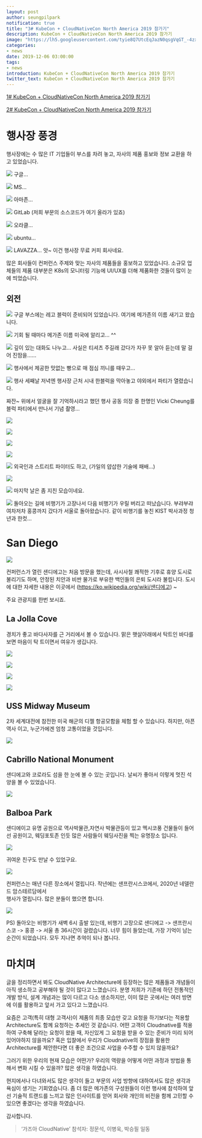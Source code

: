 ```yaml
---
layout: post
author: seungpilpark
notification: true
title: "3# KubeCon + CloudNativeCon North America 2019 참가기"
description: KubeCon + CloudNativeCon North America 2019 참가기
image: "https://lh5.googleusercontent.com/tyie8Q7UtcEqJazN0qsgVqGT_-4zx8BT3uB27ckw2PoJAwcJT5V7o6OKCSEFHW0c6_qC69OmnJa5wuPcGtAg0cLKhHAECpl-9J7U77O8-dkmQuW11t78nPtrsE1701cr2DtLmrmx"
categories:
- news
date: 2019-12-06 03:00:00
tags:
- news
introduction: KubeCon + CloudNativeCon North America 2019 참가기
twitter_text: KubeCon + CloudNativeCon North America 2019 참가기
---
```


[1# KubeCon + CloudNativeCon North America 2019 참가기](https://megazonedsg.github.io/kubecon-1)

[2# KubeCon + CloudNativeCon North America 2019 참가기](https://megazonedsg.github.io/kubecon-2)


# 행사장 풍경

행사장에는 수 많은 IT 기업들이 부스를 차려 놓고, 자사의 제품 홍보와 정보 교환을 하고 있었습니다. 

![](https://lh6.googleusercontent.com/_DNaD3wu8_pBp5lgm9u4PdU--TvRk7ofeZFpm6L751EEeF6SfVAcYM_R3EwtrTlT6Tznzt7ZfZ7Iu4GGm1vefRjWmvuJxFFf-WC4jcRt3PLumjIhlVHF3scw5RDVLe2j-h6KEitZ)
구글…

![](https://lh4.googleusercontent.com/k9lIqMkVfauZKrpJQchbGb-Gqhs0_9KDNehGcI34jaEQcWH_7Q9tPj0XKXobwvYBzXHVNzoSA0tsTTI8S-AIBYndqpiB1PJ7V2BRs-Z4c8SyYqyOBfAubMqmfkTABivq0HY9_PQd)
MS...

![](https://lh5.googleusercontent.com/_mV5rV1S_-ODMuBu95eoz-xpWTVDtOdYpx6MN_vgkefvqHKzMhs4ChXqEfnmTNozkKrcQdPTPd8LZiLb6_hFBzww88JIzgXgCYUKvo0UZUAoYdh9EGmpI9403lKLILZy2UtrVpju)
아마존…

![](https://lh5.googleusercontent.com/XStyhbbSr56tXg6lIQVorl_xtuLVX0ICgPg1GmjnhKbkzCpIF66jMmN3svOD4oIhvFt2fNGfOP2MR74vDKzNUMKwEfquZPfBsHQxMbceqcoAhHHccm9FvWeDi5zgE2TKmKm_0VHC)
GitLab (저희 부문의 소스코드가 여기 올라가 있죠)

![](https://lh4.googleusercontent.com/M5RC4f1Jipku3pvSjgSTCooIB4vxKyMJ0e2Hs0p4_dP7qGPPCWoU_sF14jck916c68hdtDAsqouXYPBmwqo3-JFJj5S2-NjyU2MvWMi24wMyBWvMtpnEuIXqvpJZaFS4B1_dsaPZ)
오라클…

![](https://lh6.googleusercontent.com/xOj1tMjijw0Rg9-C-Gk8iKBSJ__au__iM4-3u-ESZ9HaSwrt1hvdPLa6MUD3xKVR2rhxDCWsD9dQFKNdYur9uORMyf6MWlS46VkC_qQ1)
ubuntu…

![](https://lh6.googleusercontent.com/H6KFB6DJgSx8g8ZoLEFz8eM0ZWysGj9m4fBLk31zj5MBx4IAQP7KB__-kvlE_Pity9iDTCOkSl21GDSgooYANHtTkOk15m9hmLQh3VkFzcD6lJe2Glg0W2KtFocjcGYEJTHP4JPi)
LAVAZZA… 앗~ 이건 행사장 무료 커피 회사네요. 

많은 회사들이 컨퍼런스 주제와 맞는 자사의 제품들을 홍보하고 있었습니다. 소규모 업체들의 제품 대부분은 K8s의 모니터링 기능에 UI/UX를 더해 제품화한 것들이 많이 눈에 띄었습니다. 

## 외전

![](https://lh4.googleusercontent.com/0nrojPa4OEMLYX58Yuvfj2gr3mFLPUdzM528Ctuyy9AW5-RUmoymd8i2Tfo1O24ywwBVz9GT6X8WoLMA_DOKM6F9kPo8Mtkr_ZQt19fFge8Hl0A7N0va3r3V8Vyd1evOuWYOycFP)
구글 부스에는 레고 블럭이 준비되어 있었습니다. 여기에 메가존의 이름 새기고 왔습니다.  

![](https://lh5.googleusercontent.com/FCZeaggu0eUYrD0Hn1tnmCVndSNGaY0SRsJ1CWBT97KKNepDl06NSSCWeptKCplhdfmIlIG9uuPFYAn9jdHQ6u26lkE_k7vhmg_QejSO81apZRIcHpqZ5Xsg-nA5HZfFls2Tx7f7)
기회 될 때마다 메가존 이름 미국에 알리고… ^^

![](https://lh3.googleusercontent.com/zTjPml1F305VIN53MzjT-1J8-3n5-UukZSKPw8Ei7_PZqVq4e_ec34ZW-C950-syPz6x0BbreMk3vTX_A3pt7tNF_HMf4OKSBliWbV_yWSYb3kWERzuVAVO5zMkOpD0VvYf0mQOs)
깊이 있는 대화도 나누고… 사실은 티셔츠 주길래 갔다가 자꾸 못 알아 듣는데 말 걸어 진땀을……

![](https://lh4.googleusercontent.com/di-Ty5DLMxa1DtXjKoh0fmxVY7iuhhubpIbGE1qvoilqyly_DSnVHMs0C5CuwSg3TaW4M5_wx2uIccGZVZaKpWIp2bSbrsKJkuyOCn_Hzv1P144d7lsTqUYcEp1pUGF1kCGbyFCu)
행사에서 제공한 맛없는 빵으로 매 점심 끼니를 때우고…

![](https://lh5.googleusercontent.com/rjvKTiSL6rO8w94BFOKqCLts2cZMvn6HfJRTDwR-F5Vlek41QeP8vZ8Jrqmc6wIS4jOC9PMh026_XMVo3Pi-qLOmiGXMZdnx5TyDLlbH6C374l3gkqLeoLvi2IBiBODxpLg6DGtx)
행사 세째날 저녁엔 행사장 근처 시내 한블럭을 막아놓고 야외에서 파티가 열렸습니다. 

짜잔~ 위에서 얼굴을 잘 기억하시라고 했던 행사 공동 의장 중 한명인 Vicki Cheung를 블럭 파티에서 만나서 기념 촬영...

![](https://lh4.googleusercontent.com/Z1aI87drxU26GX858xaGtW_J13nF31aSyUtrK81Yif0mZDVb-l9PooCYHjpEZApnWIgsjgs5OG4Kv0nMmL3ctYQ3BUClGxYWoOBR2Zvo)

![](https://lh4.googleusercontent.com/iIwkbQBU3Bp778T1XvvdGct8d1MWbUTdEqDlySj_UmdJcCq0UAum8LRMkijpHU8OW8XB4fk32J00fsnVBli6DCVCDJJy_0mSYyEca1_n)

![](https://lh5.googleusercontent.com/iurbkeUGzVxOL58hp3fbAl59xcZO3mrOrdXxvLKX_ddyzz1W3d18TJMFAFZ-Tne_YaiuWkjTzWbLNWpa-NL6lfogV3Iq1yVdxsyvg-Bo)

![](https://lh6.googleusercontent.com/ngxDIvavQIItT7a3TIIdb_njKlYMHdOYwT_-wuK9jKXmLwUpJxYrM2ih_-IE_I06nCkx6kQPT1RYN2DDwiq3AePo42TP9Lmrf5N6AHyF-gxvmSeVe80QNsWhU3a84yk1YBcMoaRn)

![](https://lh6.googleusercontent.com/N4G3GDUfeSvML4NADlWwKLWgRtEkt13m8c4szd7epn844aSwknfvVb3GMgKSJfCbvwT-HgbFiTWe90iCtUSXFnnMsefe2tJoUTVFikWtgphDWye9fCYvTZjAf5ZfTA3SRAuVGPZa)
외국인과 스트리트 파이터도 하고, (가일의 얍삽한 기술에 패배…)

![](https://lh4.googleusercontent.com/lUv9J3eRwxcxkSY-y0QsV8nZOWbVhJW3_WGmW7EOh7WNqNAfLHUfXDZ_Rv_O4GlxL9o4Tonyv90uNF4ERNHBaCeZ4W-1R2zWKgPfL17yjo2C-Ld1mkH17RFciiumUEGUOukyxtfV)

![](https://lh3.googleusercontent.com/AhZevhGqHaI3qKTciWNBpGuZ95QxQoT652jgbJZKDNt6ZGn79uxPAQshlvesgBKX3oTlOFx_TfGCjF3ZHY1jIjDqQ4-QD074RvCv4CsC18HSJyYtTK_X17-Cx_4wfWyAmr99In4-)
마지막 날은 좀 지친 모습이네요. 

![](https://lh6.googleusercontent.com/m_W2VcZ0-B0SOQZ88DY-uG1pnOJzMQ6cnbWlLwDrweaLfnx6v1-eI2agk4ZGwoEYfaM69G_8zHZdDPgwvpJRHWs6eYdmha_I9Sf8satRnIaXFKXPLTdNQoCwNKWYbrH0b-mChg_S)
돌아오는 길에 비행기가 고장나서 다음 비행기가 우릴 버리고 떠났습니다. 부랴부랴 여차저차  홍콩까지 갔다가 서울로 돌아왔습니다. 같이 비행기를 놓친 KIST 박사과정 청년과 한컷…

# San Diego

![](https://lh6.googleusercontent.com/JzM7e3rGavzRc1Fj2z8k3d4CNGhTTjRk1JJv7n_lKJQ9kMIgE5GVNtH8kwYNkVX0JWdpDPB-mPZc3Q60h3DItZLOqAdFWQy2OoXXj3REF_7WCDAFKh_Sdsv9uuC3sHsLJW9oNbnD)

컨퍼런스가 열린 샌디에고는 처음 방문을 했는데,  사시사철 쾌적한 기후로 휴양 도시로 불리기도 하며, 안정된 치안과 비싼 물가로 부유한 백인들의 은퇴 도시라 불립니다. 
도시에 대한 자세한 내용은 이곳에서 (https://ko.wikipedia.org/wiki/샌디에고) ~

주요 관광지를 한번 보시죠. 

## La Jolla Cove

경치가 좋고 바다사자를 근 거리에서 볼 수 있습니다. 맑은 햇살아래에서 탁트인 바다를 보면 마음이 탁 트이면서 여유가 생깁니다. 

![](https://lh5.googleusercontent.com/wAPNvOdDSLBQFJDd0GHygYgTr923Wy9hvzCauNruX6E_G-ucL1gHxRbio2N0tZqxRJU5A0IQCnx2HWNT7hhBHIjqIO812jJ2txser_AxY4R3eqbcAOikAo_PXTLnJS976xcXMcEQ)

![](https://lh3.googleusercontent.com/YHG7dgGkAO6P1jC0igBt7OyiNQt9ZZbJrR3fPxZdiZc9kuDg1Ufk3Qd-ovPDh9EvkT4vzjazr-OFgWrCE2WObQxyGIpq3q165fGBWCQW)

![](https://lh3.googleusercontent.com/-ar7S_hd8BBwkc1D-1Dnj97JmihnlOqEG58F2q4UwEl56xYznRpPlXdzQeUQdPeLVcsCKzBJeB1QR3geYi9XnS66eMxZ_-fdVSXcCCec)

![](https://lh4.googleusercontent.com/IqgjBKO84BPYNBPg8SfqH4DnjNSsgiLSgBpUsV91LmcaDODLUcuibGq2pf0rHWj2nrc4k-9QrudayiaNaYh9_ihpKkcZWaEKfFLY65_H)

## USS Midway Museum

2차 세계대전에 참전한 미국 해군의 디젤 항공모함을 체험 할 수 있습니다. 
하지만, 아픈 역사 이고, 누군가에겐 엄청 고통이었을 것입니다. 

![](https://lh4.googleusercontent.com/MIBX3K70A9ltL-e3TWuai7xgtdiu7hABudTZrPB2gHDhxgMBdg8SkkCjlWi9JXjleyopKHTYVONOA27ymNSZwLkkIHrUDVC7qdyI2tKD)

## Cabrillo National Monument

샌디에고와 코로라도 섬을 한 눈에 볼 수 있는 곳입니다.
날씨가 좋아서 이렇게 멋진 석양을 볼 수 있었습니다. 

![](https://lh5.googleusercontent.com/fwmrJtg0CmXQaM3_GLMcLsXfuDCM5FUpQ_Pv1Sh7OLL3bNxABaPO0-YSyShQvqsC9Qv9_5ajKZ2BJ7mj9RxvF6MUOlmoluUJM4guUrCd)

## Balboa Park

샌디에이고 유명 공원으로 역사박물관,자연사 박물관등이 있고 멕시코풍 건물들이 들어선 공원이고, 
웨딩포토존 인듯 많은 사람들이 웨딩사진을 찍는 유명장소 입니다. 

![](https://lh4.googleusercontent.com/zeliURy-a6Tm9C3whR3jXTEJ8z_UEwlmUR8c--I6daWHrqy8WynSQLIIuJE6n4cpFuDrkDRI_tmZVgkrLGnuJvThr2Zbvyue6lJvFDfgaRFUW_DM1jL03UbnTSBkLAEhNyP31Nuy)

귀여운 친구도 만날 수 있었구요. 

![](https://lh6.googleusercontent.com/qzBEjTX1gN6W5SMcF6XK-mXDH9vOCRJ7K1V5sPlp5dgO4hjRn3mUNvLRF1fsDZ2Cge_3jOrKABto2pSVBQypenPvZLd5gd9sjQmGWeXy)

컨퍼런스는 매년 다른 장소에서 열립니다. 작년에는 샌프란시스코에서, 2020년 네델란드 암스테르담에서  
행사가 열립니다. 많은 분들이 했으면 합니다. 

![](https://lh5.googleusercontent.com/LKXNozQKh2ZR1y-3xO27cg2MgPsD1qjXL7E_ZP1cCuQZ1FE6l3ugoWoiEwn3xcMMsSjQDc87fnTDFlIliG44sIHfLo5NnzfbG-PVQ_S51QJY_179_15xPbcbJp6Ledqo0LelDH7I)

PS) 돌아오는 비행기가 새벽 6시 출발 있는데, 비행기 고장으로 샌디에고 -> 샌프란시스코 -> 홍콩 -> 서울 총 36시간이 걸렸습니다. 
너무 힘이 들었는데, 가장 기억이 남는 순간이 되었습니다. 
모두 지나면 추억이 되나 봅니다. 

# 마치며

글을 정리하면서 봐도 CloudNative Architecture에 등장하는 많은 제품들과 개념들이 아직 생소하고 공부해야 될 것이 많다고 느꼈습니다. 분명 저희가 기존에 하던 전통적인 개발 방식, 설계 개념과는 많이 다르고 다소 생소하지만, 이미 많은 곳에서는  여러 방면에 이를 활용하고 앞서 가고 있다고 느꼈습니다.
 
요즘은 고객(특히 대형 고객사)이 제품의 최종 모습만 갖고 요청을 하기보다는 적용할 Architecture도 함께 요청하는 추세인 것 같습니다. 어떤 고객이 Cloudnative를 적용하여 구축해 달라는 요청이 왔을 때, 자신있게 그 요청을 받을 수 있는 준비가 미리 되어 있어야하지 않을까요? 혹은 입찰에서 우리가 Cloudnative의 장점을 활용한 Architecture를 제안한다면 더 좋은 조건으로 사업을 수주할 수 있지 않을까요?
  
그러기 위한 우리의 현재 모습은 어떤가? 우리의 역량을 어떻게 어떤 과정과 방법을 통해서 변화 시킬 수 있을까? 많은 생각을 하였습니다. 

현지에서나 다녀와서도 많은 생각이 들고 부문의 사업 방향에 대하여서도 많은 생각과 욕심이 생기는 기회였습니다. 좀 더 많은 메가존의 구성원들이 이런 행사에 참석하여 앞선 기술적 트랜드를 느끼고 많은 인사이트를 얻어 회사와 개인의 비전을 함께 고민할 수 있으면 좋겠다는 생각을 하였습니다.

감사합니다. 

> ‘가즈아 CloudNative’
참석자: 정문석, 이병욱, 박승필 일동






